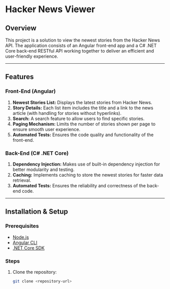 # Hacker News Viewer

## Overview
This project is a solution to view the newest stories from the Hacker News API. The application consists of an Angular front-end app and a C# .NET Core back-end RESTful API working together to deliver an efficient and user-friendly experience.

---

## Features

### Front-End (Angular)
1. **Newest Stories List:** Displays the latest stories from Hacker News.
2. **Story Details:** Each list item includes the title and a link to the news article (with handling for stories without hyperlinks).
3. **Search:** A search feature to allow users to find specific stories.
4. **Paging Mechanism:** Limits the number of stories shown per page to ensure smooth user experience.
5. **Automated Tests:** Ensures the code quality and functionality of the front-end.

### Back-End (C# .NET Core)
1. **Dependency Injection:** Makes use of built-in dependency injection for better modularity and testing.
2. **Caching:** Implements caching to store the newest stories for faster data retrieval.
3. **Automated Tests:** Ensures the reliability and correctness of the back-end code.

---

## Installation & Setup

### Prerequisites
- [Node.js](https://nodejs.org/)
- [Angular CLI](https://angular.io/cli)
- [.NET Core SDK](https://dotnet.microsoft.com/download)

### Steps
1. Clone the repository:
   ```bash
   git clone <repository-url>
